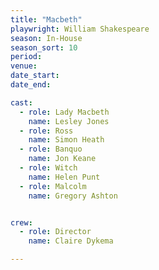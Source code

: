 ```yaml
---
title: "Macbeth"
playwright: William Shakespeare
season: In-House
season_sort: 10
period:
venue:
date_start:
date_end:

cast:
  - role: Lady Macbeth
    name: Lesley Jones
  - role: Ross
    name: Simon Heath
  - role: Banquo
    name: Jon Keane
  - role: Witch
    name: Helen Punt
  - role: Malcolm
    name: Gregory Ashton


crew:
  - role: Director
    name: Claire Dykema

---
```



